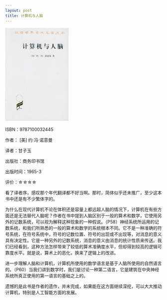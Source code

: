 ```yaml
---
layout: post
title: 计算机与人脑
---
```

<img class="cover" alt="9787100032445" src="/images/2013/01/9787100032445-204x300.jpg" width="204" height="300" />

ISBN：9787100032445

作者： [美] 约·冯·诺意曼

译者：甘子玉

出版社：商务印书馆

出版时间：1965-3

评价：☆☆☆☆

看了译者序，感叹那个年代翻译都不好当啊。那时，简体似乎还未推广，至少这本书中还是有不少繁体字的。

为什么在现代计算机不论在体积还是容量上都远超人脑的情况下，计算机在有些方面还是无法替代人脑呢？作者在书中提到人脑区别于一般的算术和数学，它使用另外的记数系统，可以视为解释这种现象的一种假说。（P58）神经系统所运用的记数系统，和我们所熟悉的一般的算术和数学的系统根本不同。它不是一种准确的符号系统，在符号系统中，符号的记数位置、符号的出现或不出现等，对消息的意义具有决定性。它是一种另外的记数系统，消息的意义由消息的统计性质来传送。我们已经看到，这种方法怎样带来了较低的算术准确度水平，但却得到较高的逻辑可靠度水平。就是说，算术上的恶化，换来了逻辑上的改进。

进一步理解人脑和计算机，计算机所使用的数学语言是基于人脑所使用的自然语言的。（P60）当我们讲到数学时，我们是讨论一种第二语言，它是建筑在中央神经系统所真正使用的第一语言的基础之上的。

遗憾的是此书是作者的遗作，并未完成，如果能在这方面继续深挖，可以大大推动计算机，特别是人工智能方面的发展。
